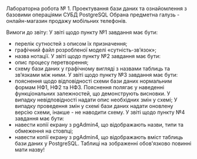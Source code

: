Лабораторна робота № 1.
Проектування бази даних та ознайомлення з базовими операціями СУБД PostgreSQL
Обрана предметна галузь - онлайн-магазин продажу мобільних телефонів.

Вимоги до звіту:
У звіті щодо пункту №1 завдання має бути:
- перелік сутностей з описом їх призначення;
- графічний файл розробленої моделі «сутність-зв’язок»;
- назва нотації.
У звіті щодо пункту №2 завдання має бути:
- опис процесу перетворення;
- схему бази даних у графічному вигляді з назвами таблиць та зв’язками між ними.
У звіті щодо пункту №3 завдання має бути:
- пояснення щодо відповідності схеми бази даних нормальним формам НФ1, НФ2 та НФ3. Пояснення полягає у наведенні функціональних залежностей, що демонструють висновки. У випадку невідповідності надати опис необхідних змін у схемі;
У випадку проведення змін у схемі бази даних надати оновлену версію схеми, інакше - не наводити схему.
У звіті щодо пункту №4 завдання має бути:
- навести копії екрану з pgAdmin4, що відображають назви, типи та обмеження на стовпці;
- навести копії екрану з pgAdmin4, що відображають вміст таблиць бази даних у PostgreSQL. Таблиці на зображенні обов'язково повинні мати назву!